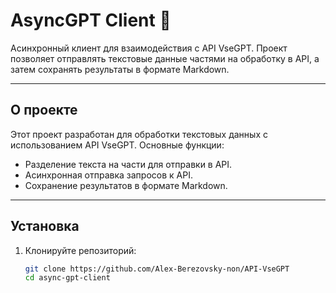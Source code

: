 # AsyncGPT Client 🚀

Асинхронный клиент для взаимодействия с API VseGPT. Проект позволяет отправлять текстовые данные частями на обработку в API, а затем сохранять результаты в формате Markdown.

---

## О проекте

Этот проект разработан для обработки текстовых данных с использованием API VseGPT. Основные функции:
- Разделение текста на части для отправки в API.
- Асинхронная отправка запросов к API.
- Сохранение результатов в формате Markdown.

---

## Установка

1. Клонируйте репозиторий:
   ```bash
   git clone https://github.com/Alex-Berezovsky-non/API-VseGPT
   cd async-gpt-client